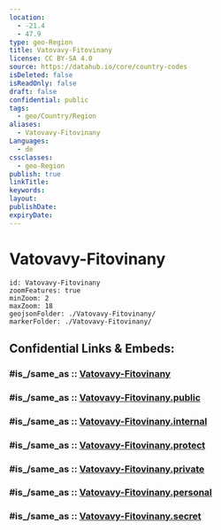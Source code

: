 ```yaml
---
location:
  - -21.4
  - 47.9
type: geo-Region
title: Vatovavy-Fitovinany
license: CC BY-SA 4.0
source: https://datahub.io/core/country-codes
isDeleted: false
isReadOnly: false
draft: false
confidential: public
tags:
  - geo/Country/Region
aliases:
  - Vatovavy-Fitovinany
Languages:
  - de
cssclasses:
  - geo-Region
publish: true
linkTitle:
keywords:
layout:
publishDate:
expiryDate:
---
```


# Vatovavy-Fitovinany

```leaflet
id: Vatovavy-Fitovinany
zoomFeatures: true 
minZoom: 2 
maxZoom: 18
geojsonFolder: ./Vatovavy-Fitovinany/
markerFolder: ./Vatovavy-Fitovinany/
```


## Confidential Links & Embeds: 

### #is_/same_as :: [Vatovavy-Fitovinany](/_Standards/Earth/Continent/Africa/Africa~East/Madagascar/Provinces~Madagascar/Fianarantsoa/counties~Fianarantsoa/Vatovavy-Fitovinany.md) 

### #is_/same_as :: [Vatovavy-Fitovinany.public](/_public/Earth/Continent/Africa/Africa~East/Madagascar/Provinces~Madagascar/Fianarantsoa/counties~Fianarantsoa/Vatovavy-Fitovinany.public.md) 

### #is_/same_as :: [Vatovavy-Fitovinany.internal](/_internal/Earth/Continent/Africa/Africa~East/Madagascar/Provinces~Madagascar/Fianarantsoa/counties~Fianarantsoa/Vatovavy-Fitovinany.internal.md) 

### #is_/same_as :: [Vatovavy-Fitovinany.protect](/_protect/Earth/Continent/Africa/Africa~East/Madagascar/Provinces~Madagascar/Fianarantsoa/counties~Fianarantsoa/Vatovavy-Fitovinany.protect.md) 

### #is_/same_as :: [Vatovavy-Fitovinany.private](/_private/Earth/Continent/Africa/Africa~East/Madagascar/Provinces~Madagascar/Fianarantsoa/counties~Fianarantsoa/Vatovavy-Fitovinany.private.md) 

### #is_/same_as :: [Vatovavy-Fitovinany.personal](/_personal/Earth/Continent/Africa/Africa~East/Madagascar/Provinces~Madagascar/Fianarantsoa/counties~Fianarantsoa/Vatovavy-Fitovinany.personal.md) 

### #is_/same_as :: [Vatovavy-Fitovinany.secret](/_secret/Earth/Continent/Africa/Africa~East/Madagascar/Provinces~Madagascar/Fianarantsoa/counties~Fianarantsoa/Vatovavy-Fitovinany.secret.md)

